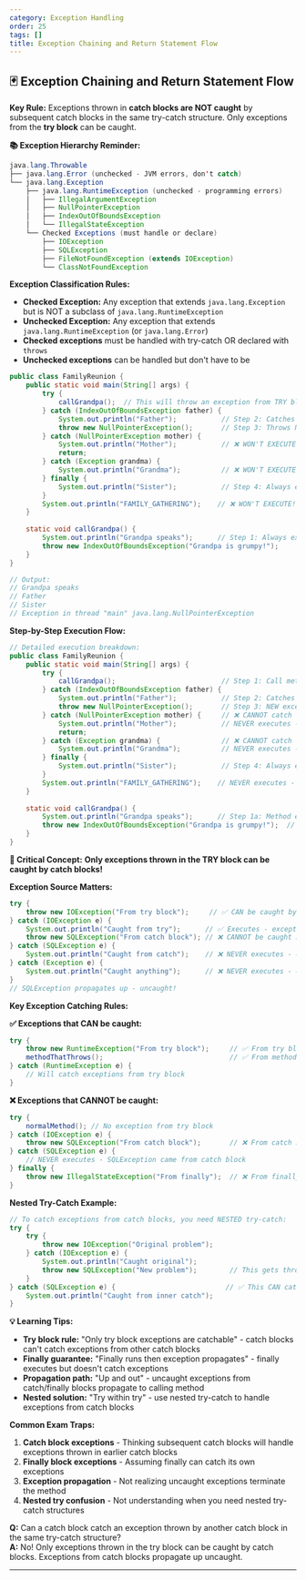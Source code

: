 ```yaml
---
category: Exception Handling
order: 25
tags: []
title: Exception Chaining and Return Statement Flow
---
```


## 🃏 Exception Chaining and Return Statement Flow

**Key Rule:** Exceptions thrown in **catch blocks are NOT caught** by subsequent catch blocks in the same try-catch structure. Only exceptions from the **try block** can be caught.

**📚 Exception Hierarchy Reminder:**
```java
java.lang.Throwable
├── java.lang.Error (unchecked - JVM errors, don't catch)
└── java.lang.Exception
    ├── java.lang.RuntimeException (unchecked - programming errors)
    │   ├── IllegalArgumentException
    │   ├── NullPointerException  
    │   ├── IndexOutOfBoundsException
    │   └── IllegalStateException
    └── Checked Exceptions (must handle or declare)
        ├── IOException
        ├── SQLException
        ├── FileNotFoundException (extends IOException)
        └── ClassNotFoundException
```

**Exception Classification Rules:**
- **Checked Exception:** Any exception that extends `java.lang.Exception` but is NOT a subclass of `java.lang.RuntimeException`
- **Unchecked Exception:** Any exception that extends `java.lang.RuntimeException` (or `java.lang.Error`)
- **Checked exceptions** must be handled with try-catch OR declared with `throws`
- **Unchecked exceptions** can be handled but don't have to be

```java
public class FamilyReunion {
    public static void main(String[] args) {
        try {
            callGrandpa();  // This will throw an exception from TRY block
        } catch (IndexOutOfBoundsException father) {
            System.out.println("Father");           // Step 2: Catches exception from try block
            throw new NullPointerException();       // Step 3: Throws NEW exception from CATCH block
        } catch (NullPointerException mother) {
            System.out.println("Mother");           // ❌ WON'T EXECUTE! Exception not from try block
            return;                                 
        } catch (Exception grandma) {
            System.out.println("Grandma");          // ❌ WON'T EXECUTE! Exception not from try block
        } finally {
            System.out.println("Sister");           // Step 4: Always executes
        }
        System.out.println("FAMILY_GATHERING");    // ❌ WON'T EXECUTE! NullPointerException propagates
    }
    
    static void callGrandpa() {
        System.out.println("Grandpa speaks");      // Step 1: Always executes first
        throw new IndexOutOfBoundsException("Grandpa is grumpy!");
    }
}

// Output:
// Grandpa speaks
// Father  
// Sister
// Exception in thread "main" java.lang.NullPointerException
```

**Step-by-Step Execution Flow:**

```java
// Detailed execution breakdown:
public class FamilyReunion {
    public static void main(String[] args) {
        try {
            callGrandpa();                          // Step 1: Call method - throws IndexOutOfBoundsException
        } catch (IndexOutOfBoundsException father) {
            System.out.println("Father");           // Step 2: Catches exception FROM TRY BLOCK
            throw new NullPointerException();       // Step 3: NEW exception FROM CATCH BLOCK
        } catch (NullPointerException mother) {     // ❌ CANNOT catch exceptions from catch blocks!
            System.out.println("Mother");           // NEVER executes - exception not from try block
            return;                                 
        } catch (Exception grandma) {               // ❌ CANNOT catch exceptions from catch blocks!
            System.out.println("Grandma");          // NEVER executes - exception not from try block  
        } finally {
            System.out.println("Sister");           // Step 4: Always executes before exception propagates
        }
        System.out.println("FAMILY_GATHERING");    // NEVER executes - uncaught exception terminates method
    }
    
    static void callGrandpa() {
        System.out.println("Grandpa speaks");      // Step 1a: Method execution
        throw new IndexOutOfBoundsException("Grandpa is grumpy!");  // Step 1b: Exception FROM TRY BLOCK
    }
}
```

**🚨 Critical Concept:** **Only exceptions thrown in the TRY block can be caught by catch blocks!**

**Exception Source Matters:**
```java
try {
    throw new IOException("From try block");     // ✅ CAN be caught by catch blocks below
} catch (IOException e) {
    System.out.println("Caught from try");      // ✅ Executes - exception from try block
    throw new SQLException("From catch block"); // ❌ CANNOT be caught by catch blocks below  
} catch (SQLException e) {
    System.out.println("Caught from catch");    // ❌ NEVER executes - exception from catch block
} catch (Exception e) {
    System.out.println("Caught anything");      // ❌ NEVER executes - exception from catch block
}
// SQLException propagates up - uncaught!
```

**Key Exception Catching Rules:**

**✅ Exceptions that CAN be caught:**
```java
try {
    throw new RuntimeException("From try block");     // ✅ From try block
    methodThatThrows();                               // ✅ From method called in try block  
} catch (RuntimeException e) {
    // Will catch exceptions from try block
}
```

**❌ Exceptions that CANNOT be caught:**
```java
try {
    normalMethod(); // No exception from try block
} catch (IOException e) {
    throw new SQLException("From catch block");       // ❌ From catch block - won't be caught
} catch (SQLException e) {
    // NEVER executes - SQLException came from catch block
} finally {
    throw new IllegalStateException("From finally");  // ❌ From finally block - won't be caught  
}
```

**Nested Try-Catch Example:**
```java
// To catch exceptions from catch blocks, you need NESTED try-catch:
try {
    try {
        throw new IOException("Original problem");
    } catch (IOException e) {
        System.out.println("Caught original");
        throw new SQLException("New problem");        // This gets thrown to outer try
    }
} catch (SQLException e) {                           // ✅ This CAN catch it - different try block!
    System.out.println("Caught from inner catch");
}
```

**💡 Learning Tips:**
- **Try block rule:** "Only try block exceptions are catchable" - catch blocks can't catch exceptions from other catch blocks
- **Finally guarantee:** "Finally runs then exception propagates" - finally executes but doesn't catch exceptions
- **Propagation path:** "Up and out" - uncaught exceptions from catch/finally blocks propagate to calling method
- **Nested solution:** "Try within try" - use nested try-catch to handle exceptions from catch blocks

**Common Exam Traps:**
1. **Catch block exceptions** - Thinking subsequent catch blocks will handle exceptions thrown in earlier catch blocks
2. **Finally block exceptions** - Assuming finally can catch its own exceptions
3. **Exception propagation** - Not realizing uncaught exceptions terminate the method
4. **Nested try confusion** - Not understanding when you need nested try-catch structures

**Q:** Can a catch block catch an exception thrown by another catch block in the same try-catch structure?  
**A:** No! Only exceptions thrown in the try block can be caught by catch blocks. Exceptions from catch blocks propagate up uncaught.

---